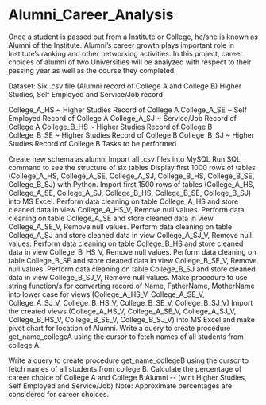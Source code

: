 # Alumni_Career_Analysis
Once a student is passed out from a Institute or College, he/she is known as Alumni of the Institute. Alumni’s career growth plays important role in Institute’s ranking and other networking activities. In this project, career choices of alumni of two Universities will be analyzed with respect to their passing year as well as the course they completed. 

Dataset: Six .csv file (Alumni record of College A and College B) Higher Studies, Self Employed and Service/Job record 

College_A_HS ~ Higher Studies Record of College A
College_A_SE ~ Self Employed Record of College A
College_A_SJ ~ Service/Job Record of College A
College_B_HS ~ Higher Studies Record of College B
College_B_SE ~ Higher Studies Record of College B
College_B_SJ ~ Higher Studies Record of College B
Tasks to be performed

Create new schema as alumni
Import all .csv files into MySQL
Run SQL command to see the structure of six tables
Display first 1000 rows of tables (College_A_HS, College_A_SE, College_A_SJ, College_B_HS, College_B_SE, College_B_SJ) with Python.
Import first 1500 rows of tables (College_A_HS, College_A_SE, College_A_SJ, College_B_HS, College_B_SE, College_B_SJ) into MS Excel.
Perform data cleaning on table College_A_HS and store cleaned data in view College_A_HS_V, Remove null values. 
Perform data cleaning on table College_A_SE and store cleaned data in view College_A_SE_V, Remove null values.
Perform data cleaning on table College_A_SJ and store cleaned data in view College_A_SJ_V, Remove null values.
Perform data cleaning on table College_B_HS and store cleaned data in view College_B_HS_V, Remove null values.
Perform data cleaning on table College_B_SE and store cleaned data in view College_B_SE_V, Remove null values.
Perform data cleaning on table College_B_SJ and store cleaned data in view College_B_SJ_V, Remove null values.
Make procedure to use string function/s for converting record of Name, FatherName, MotherName into lower case for views (College_A_HS_V, College_A_SE_V, College_A_SJ_V, College_B_HS_V, College_B_SE_V, College_B_SJ_V) 
Import the created views (College_A_HS_V, College_A_SE_V, College_A_SJ_V, College_B_HS_V, College_B_SE_V, College_B_SJ_V) into MS Excel and make pivot chart for location of Alumni. 
Write a query to create procedure get_name_collegeA using the cursor to fetch names of all students from college A.
 
Write a query to create procedure get_name_collegeB using the cursor to fetch names of all students from college B.
Calculate the percentage of career choice of College A and College B Alumni
-- (w.r.t Higher Studies, Self Employed and Service/Job)
Note: Approximate percentages are considered for career choices.
